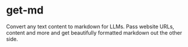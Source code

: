 # get-md
Convert any text content to markdown for LLMs. Pass website URLs, content and more and get beautifully formatted markdown out the other side.
